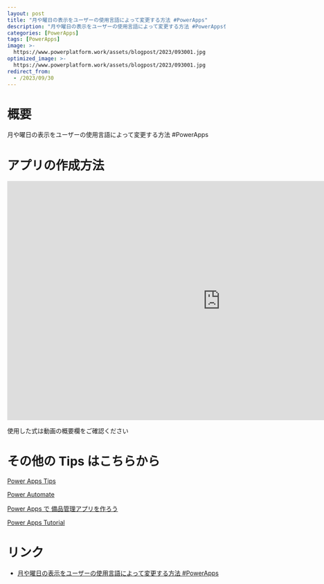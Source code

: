 ```yaml
---
layout: post
title: "月や曜日の表示をユーザーの使用言語によって変更する方法 #PowerApps"
description: "月や曜日の表示をユーザーの使用言語によって変更する方法 #PowerAppsを動画で分かりやすく解説"
categories: [PowerApps]
tags: [PowerApps]
image: >-
  https://www.powerplatform.work/assets/blogpost/2023/093001.jpg
optimized_image: >-
  https://www.powerplatform.work/assets/blogpost/2023/093001.jpg
redirect_from:
  - /2023/09/30
---
```



#  概要

月や曜日の表示をユーザーの使用言語によって変更する方法 #PowerApps


# アプリの作成方法

<iframe width="983" height="553" src="https://www.youtube.com/embed/QWmHKV3nAq4" title="YouTube video player" frameborder="0" allow="accelerometer; autoplay; clipboard-write; encrypted-media; gyroscope; picture-in-picture" allowfullscreen></iframe>


使用した式は動画の概要欄をご確認ください


# その他の Tips はこちらから

[Power Apps Tips](https://www.youtube.com/watch?v=VrAQf3JQ7yM&list=PLVhFi1fb3DqakSLVMn22DDcySXh9jtzi- )


[Power Automate](https://www.youtube.com/watch?v=-YnJYT0ASEM&list=PLVhFi1fb3Dqbzic6GieqnLFgD3aTj-eHA)


[Power Apps で 備品管理アプリを作ろう](https://www.youtube.com/playlist?list=PLVhFi1fb3DqZM3HKb8Hea6XEL96990Fyn)


[Power Apps Tutorial](https://www.youtube.com/playlist?list=PLVhFi1fb3DqalxpL974VvAJvV4iWoSbe_)


# リンク


- [月や曜日の表示をユーザーの使用言語によって変更する方法 #PowerApps](https://www.youtube.com/watch?v=QWmHKV3nAq4)

